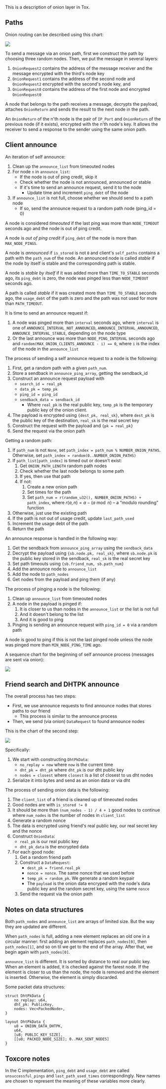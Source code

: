 This is a description of onion layer in Tox.

## Paths

Onion routing can be described using this chart:

![](./static/path.svg)

To send a message via an onion path, first we construct the path by choosing three random nodes. Then, we put the message in several layers:

1. `OnionRequest2` contains the address of the message receiver and the message encrypted with the third's node key 
2. `OnionRequest1` contains the address of the second node and `OnionRequest2` encrypted with the second's node key, and
3. `OnionRequest0` contains the address of the first node and encrypted `OnionRequest0`

A node that belongs to the path receives a message, decrypts the payload, attaches `OnionReturn` and sends the result to the next node in the path.

An `OnionReturn` of the n'th node is the pair of `IP_Port` and `OnionReturn` of the previous node (if it exists), encrypted with the n'th node's key. It allows the receiver to send a response to the sender using the same onion path.

## Client announce

An iteration of self announce:

1. Clean up the `announce_list` from timeouted nodes
2. For node `n` in `announce_list`:
	- If the node is out of ping credit, skip it
	- Check whether the node is not announced, announced or stable
	- If it's time to send an announce request, send it to the node
		- Update time and increment `ping_debt` of the node
3. If `announce_list` is not full, choose whether we should send to a path node
	- If so, send the announce request to a random path node (ping_id = 0)

A node is considered *timeouted*  if the last ping was more than `NODE_TIMEOUT` seconds ago and the node is out of ping credit.

A node is *out of ping credit* if `ping_debt` of the node is more than `MAX_NODE_PINGS`.

A node is *announced* if `is_stored` is not `0` and client's `self_paths` contains a path with the `path_num` of the node. An announced node is called *stable* if the node by itself is stable and the corresponding path is stable.

A node is *stable by itself* if it was added more than `TIME_TO_STABLE` seconds ago, its `ping_debt` is zero, the node was pinged less than `NODE_TIMEOUT` seconds ago.

A path is called *stable* if it was created more than `TIME_TO_STABLE` seconds ago, the `usage_debt` of the path is zero and the path was not used for more than `PATH_TIMEOUT`.

It is time to send an announce request if:

1. A node was pinged more than `interval` seconds ago, where `interval` is one of `ANNOUNCE_INTERVAL_NOT_ANNOUNCED`, `ANNOUNCE_INTERVAL_ANNOUNCED`, `ANNOUNCE_INTERVAL_STABLE`, depending on the node type
2. Or the last announce was more than `NODE_PING_INTERVAL` seconds ago and `random(MAX_ONION_CLIENTS_ANNOUNCE - i) == 0`, where `i` is the index of the node in the `announce_list`

The process of sending a self announce request to a node is the following:

1. First, get a random path with a given `path_num`.
2. Store a sendback in `announce_ping_array`, getting the sendback_id
3. Construct an announce request payload with
	- `search_id = real_pk`
	- `data_pk = temp_pk`
	- `ping_id = ping_id`
	- `sendback_data = sendback_id`
		- Where `real_pk` is the real public key, `temp_pk` is the temporary public key of the onion client.
4. The payload is encrypted using `{dest_pk, real_sk}`, where `dest_pk` is the public key of the destination, `real_sk` is the real secret key
5. Construct the request with the payload and `{pk = real_pk}`
6. Send the request via the onion path

Getting a random path:

1. If `path_num` is not `None`, set `path_index = path_num % NUMBER_ONION_PATHS`. Otherwise, set `path_index = random(0..NUMBER_ONION_PATHS)`
2. If `path_list[path_index]` is timed out or doesn't exist:
	1. Get `ONION_PATH_LENGTH` random path nodes
	2. Check whether the last node belongs to some path
	3. If yes, then use that path
	4. If not:
		1. Create a new onion path
		2. Set times for the path
		3. Set `path_num = r(random_u32(), NUMBER_ONION_PATHS) + path_index`, where $r(a, n) = a - (a \bmod n)$ – a “modulo rounding” function
3. Otherwise, just use the existing path
4. If the path is not out of usage credit, update `last_path_used`
5. Increment the usage debt of the path
6. Return the path

An announce response is handled in the following way:

1. Get the sendback from `announce_ping_array` using the `sendback_data`
2. Decrypt the payload using `{sb.node.pk, real_sk}`, where `sb.node.pk` is the public key stored in the sendback, `real_sk` is the real secret key
3. Set path timeouts using `{sb.friend_num, sb.path_num}`
4. Add the announce node to `announce_list`
5. Add the node to `path_nodes`
6. Get nodes from the payload and ping them (if any)

The process of pinging a node is the following:

1. Clean up `announce_list` from timeouted nodes
2. A node in the payload is pinged if:
	1. It is closer to us than nodes in the `announce_list` or the list is not full
	2. And it doesn't belong to the list
	3. And it is good to ping
3. Pinging is sending an announce request with `ping_id = 0` via a random path

A node is good to ping if this is not the last pinged node unless the node was pinged more than `MIN_NODE_PING_TIME` ago.

A sequence chart for the beginning of self announce process (messages are sent via onion):

![](static/announce_start.svg)

## Friend search and DHTPK announce

The overall process has two steps:

- First, we use announce requests to find announce nodes that stores paths to our friend
	- This process is similar to the announce process
- Then, we send (via onion) `DataRequest` to found announce nodes

This is the chart of the second step:

![](static/dhtpk.svg)

Specifically:

1. We start with constructing `DhtPkData`:
	- `no_replay = now` where `now` is the current time
	- `dht_pk = dht_pk` where `dht_pk` is our dht public key
	- `nodes = closest` where `closest` is a list of closest to us dht nodes
2. Serialize it into bytes and send as an onion data or via dht

The process of sending onion data is the following:

1. The `client_list` of a friend is cleaned up of timeouted nodes
2. Good nodes are with `is_stored != 0`
3. It should be more than `(num_nodes - 1) / 4 + 1` good nodes to continue where `num_nodes` is the number of nodes in `client_list`
4. Generate a random nonce
5. The data is encrypted using friend's real public key, our real secret key and the nonce
6. Construct `OnionData`:
	- `real_pk` is our real public key
	- `dht_pk_data` is the encrypted data
7. For each good node:
	1. Get a random friend path
	2. Construct a `DataRequest`:
		- `dest_pk = friend.real_pk`
		- `nonce = nonce`. The same nonce that we used before
		- `temp_pk = random_pk`. We generate a random keypair
		- The `payload` is the onion data encryped with the node's data public key and the random secret key, using the same `nonce`
	3. Send the request via the onion path

## Notes on data structures

Both `path_nodes` and `announce_list` are arrays of limited size. But the way they are updated are different.

When `path_nodes` is full, adding a new element replaces an old one in a circular manner: first adding an element replaces `path_nodes[0]`, then `path_nodes[1]`, and so on til we get to the end of the array. After that, we begin again with `path_nodes[0]`.

`announce_list` is different. It is sorted by distance to real our public key. When an element is added, it is checked against the farest node. If the element is closer to us than the node, the node is removed and the element is inserted. Otherwise, the element is simply discarded.

Some packet data structures:

```
struct DhtPkData {
    no_replay: u64,
    dht_pk: PublicKey,
    nodes: Vec<PackedNode>,
}

layout DhtPkData {
    u8 = ONION_DATA_DHTPK,
    u64,
    [u8; PUBLIC_KEY_SIZE],
    [[u8; PACKED_NODE_SIZE]; 0..MAX_SENT_NODES]
}
```

## Toxcore notes

In the C implementation, `ping_debt` and `usage_debt` are called `unsuccessful_pings` and `last_path_used_times` correspondingly. New names are chosen to represent the meaning of these variables more clearly.
